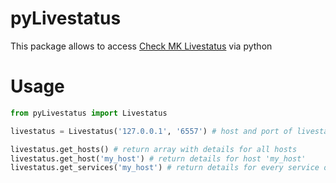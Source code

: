 # pyLivestatus

This package allows to access [Check MK Livestatus](https://mathias-kettner.de/checkmk_livestatus.html) via python

# Usage

```python
from pyLivestatus import Livestatus

livestatus = Livestatus('127.0.0.1', '6557') # host and port of livestatus socket

livestatus.get_hosts() # return array with details for all hosts
livestatus.get_host('my_host') # return details for host 'my_host'
livestatus.get_services('my_host') # return details for every service of host 'my_host'
```
